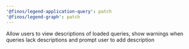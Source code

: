 ```yaml
---
'@finos/legend-application-query': patch
'@finos/legend-graph': patch
---
```


Allow users to view descriptions of loaded queries, show warnings when queries lack descriptions and prompt user to add description
